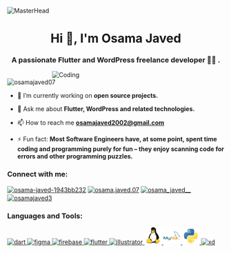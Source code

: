 ![MasterHead](https://media.licdn.com/dms/image/D4D16AQGE9ZlzNybswA/profile-displaybackgroundimage-shrink_350_1400/0/1695283480907?e=1701907200&v=beta&t=RIOPYnnj-AD-2q2AWju6xMc82DUCtyvaywi8Da8Z-Vw)

<h1 align="center">Hi 👋, I'm Osama Javed</h1>
<h3 align="center">A passionate Flutter and WordPress freelance developer 👨‍💻 .</h3>
<img align="right" alt="Coding" width="400" src="https://cdn.dribbble.com/users/1162077/screenshots/3848914/programmer.gif">

<p align="left"> <img src="https://komarev.com/ghpvc/?username=osamajaved07&label=Profile%20views&color=0e75b6&style=flat" alt="osamajaved07" /> </p>

- 🔭 I’m currently working on **open source projects.**

- 💬 Ask me about **Flutter, WordPress and related technologies.**

- 📫 How to reach me **osamajaved2002@gmail.com**

- ⚡ Fun fact: **Most Software Engineers have, at some point, spent time coding and programming purely for fun – they enjoy scanning code for errors and other programming puzzles.**

<h3 align="left">Connect with me:</h3>
<p align="left">
<a href="https://linkedin.com/in/osama-javed-1943bb232" target="blank"><img align="center" src="https://raw.githubusercontent.com/rahuldkjain/github-profile-readme-generator/master/src/images/icons/Social/linked-in-alt.svg" alt="osama-javed-1943bb232" height="30" width="40" /></a>
<a href="https://fb.com/osama.javed.07" target="blank"><img align="center" src="https://raw.githubusercontent.com/rahuldkjain/github-profile-readme-generator/master/src/images/icons/Social/facebook.svg" alt="osama.javed.07" height="30" width="40" /></a>
<a href="https://instagram.com/osama_javed__" target="blank"><img align="center" src="https://raw.githubusercontent.com/rahuldkjain/github-profile-readme-generator/master/src/images/icons/Social/instagram.svg" alt="osama_javed__" height="30" width="40" /></a>
<a href="https://www.behance.net/osamajaved3" target="blank"><img align="center" src="https://raw.githubusercontent.com/rahuldkjain/github-profile-readme-generator/master/src/images/icons/Social/behance.svg" alt="osamajaved3" height="30" width="40" /></a>
</p>

<h3 align="left">Languages and Tools:</h3>
<p align="left"> <a href="https://dart.dev" target="_blank" rel="noreferrer"> <img src="https://www.vectorlogo.zone/logos/dartlang/dartlang-icon.svg" alt="dart" width="40" height="40"/> </a> <a href="https://www.figma.com/" target="_blank" rel="noreferrer"> <img src="https://www.vectorlogo.zone/logos/figma/figma-icon.svg" alt="figma" width="40" height="40"/> </a> <a href="https://firebase.google.com/" target="_blank" rel="noreferrer"> <img src="https://www.vectorlogo.zone/logos/firebase/firebase-icon.svg" alt="firebase" width="40" height="40"/> </a> <a href="https://flutter.dev" target="_blank" rel="noreferrer"> <img src="https://www.vectorlogo.zone/logos/flutterio/flutterio-icon.svg" alt="flutter" width="40" height="40"/> </a> <a href="https://www.adobe.com/in/products/illustrator.html" target="_blank" rel="noreferrer"> <img src="https://www.vectorlogo.zone/logos/adobe_illustrator/adobe_illustrator-icon.svg" alt="illustrator" width="40" height="40"/> </a> <a href="https://www.linux.org/" target="_blank" rel="noreferrer"> <img src="https://raw.githubusercontent.com/devicons/devicon/master/icons/linux/linux-original.svg" alt="linux" width="40" height="40"/> </a> <a href="https://www.mysql.com/" target="_blank" rel="noreferrer"> <img src="https://raw.githubusercontent.com/devicons/devicon/master/icons/mysql/mysql-original-wordmark.svg" alt="mysql" width="40" height="40"/> </a> <a href="https://www.python.org" target="_blank" rel="noreferrer"> <img src="https://raw.githubusercontent.com/devicons/devicon/master/icons/python/python-original.svg" alt="python" width="40" height="40"/> </a> <a href="https://www.adobe.com/products/xd.html" target="_blank" rel="noreferrer"> <img src="https://cdn.worldvectorlogo.com/logos/adobe-xd.svg" alt="xd" width="40" height="40"/> </a> </p>
